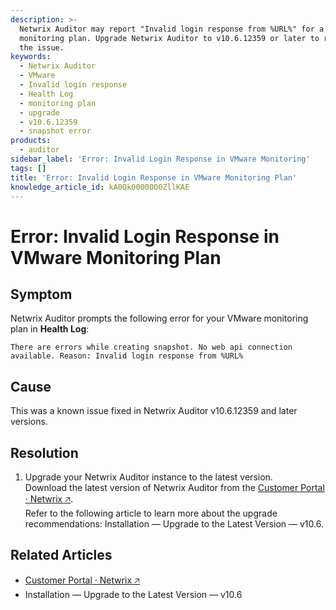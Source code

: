 ```yaml
---
description: >-
  Netwrix Auditor may report "Invalid login response from %URL%" for a VMware
  monitoring plan. Upgrade Netwrix Auditor to v10.6.12359 or later to resolve
  the issue.
keywords:
  - Netwrix Auditor
  - VMware
  - Invalid login response
  - Health Log
  - monitoring plan
  - upgrade
  - v10.6.12359
  - snapshot error
products:
  - auditor
sidebar_label: 'Error: Invalid Login Response in VMware Monitoring'
tags: []
title: 'Error: Invalid Login Response in VMware Monitoring Plan'
knowledge_article_id: kA0Qk0000000ZllKAE
---
```


# Error: Invalid Login Response in VMware Monitoring Plan

## Symptom

Netwrix Auditor prompts the following error for your VMware monitoring plan in **Health Log**:

```
There are errors while creating snapshot. No web api connection available. Reason: Invalid login response from %URL%
```

## Cause

This was a known issue fixed in Netwrix Auditor v10.6.12359 and later versions.

## Resolution

1. Upgrade your Netwrix Auditor instance to the latest version.  
   Download the latest version of Netwrix Auditor from the [Customer Portal · Netwrix &#129125;](https://www.netwrix.com/sign_in.html).  
   Refer to the following article to learn more about the upgrade recommendations: Installation — Upgrade to the Latest Version — v10.6.

## Related Articles

- [Customer Portal · Netwrix &#129125;](https://www.netwrix.com/sign_in.html)
- Installation — Upgrade to the Latest Version — v10.6
